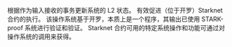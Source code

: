 根据作为输入接收的事务更新系统的 L2 状态。 有效促进（位于开罗）Starknet 合约的执行。 该操作系统基于开罗，本质上是一个程序，其输出已使用 STARK-proof 系统进行验证和验证。 Starknet 合约可用的特定系统操作和功能可通过对操作系统的调用来获得。

